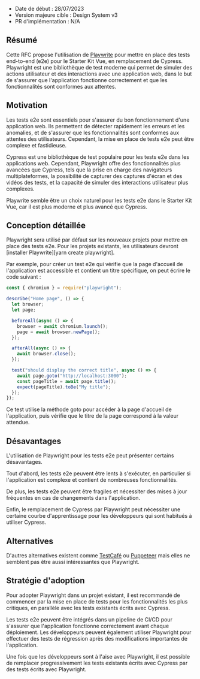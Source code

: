 - Date de début : 28/07/2023
- Version majeure cible : Design System v3
- PR d'implémentation : N/A

## Résumé

Cette RFC propose l'utilisation de [Playwrite][Playwrite] pour mettre en place des tests end-to-end (e2e) pour le Starter Kit Vue, en remplacement de Cypress.
Playwright est une bibliothèque de test moderne qui permet de simuler des actions utilisateur et des interactions avec une application web, dans le but de s'assurer que l'application fonctionne correctement et que les fonctionnalités sont conformes aux attentes.

## Motivation

Les tests e2e sont essentiels pour s'assurer du bon fonctionnement d'une application web. Ils permettent de détecter rapidement les erreurs et les anomalies, et de s'assurer que les fonctionnalités sont conformes aux attentes des utilisateurs. Cependant, la mise en place de tests e2e peut être complexe et fastidieuse.

Cypress est une bibliothèque de test populaire pour les tests e2e dans les applications web. Cependant, Playwright offre des fonctionnalités plus avancées que Cypress, tels que la prise en charge des navigateurs multiplateformes, la possibilité de capturer des captures d'écran et des vidéos des tests, et la capacité de simuler des interactions utilisateur plus complexes.

Playwrite semble être un choix naturel pour les tests e2e dans le Starter Kit Vue, car il est plus moderne et plus avancé que Cypress.

## Conception détaillée

Playwright sera utilisé par défaut sur les nouveaux projets pour mettre en place des tests e2e.
Pour les projets existants, les utilisateurs devront [installer Playwrite][yarn create playwright].

Par exemple, pour créer un test e2e qui vérifie que la page d'accueil de l'application est accessible et contient un titre spécifique, on peut écrire le code suivant :

```js
const { chromium } = require("playwright");

describe("Home page", () => {
  let browser;
  let page;

  beforeAll(async () => {
    browser = await chromium.launch();
    page = await browser.newPage();
  });

  afterAll(async () => {
    await browser.close();
  });

  test("should display the correct title", async () => {
    await page.goto("http://localhost:3000");
    const pageTitle = await page.title();
    expect(pageTitle).toBe("My title");
  });
});
```

Ce test utilise la méthode goto pour accéder à la page d'accueil de l'application, puis vérifie que le titre de la page correspond à la valeur attendue.

## Désavantages

L'utilisation de Playwright pour les tests e2e peut présenter certains désavantages.

Tout d'abord, les tests e2e peuvent être lents à s'exécuter, en particulier si l'application est complexe et contient de nombreuses fonctionnalités.

De plus, les tests e2e peuvent être fragiles et nécessiter des mises à jour fréquentes en cas de changements dans l'application.

Enfin, le remplacement de Cypress par Playwright peut nécessiter une certaine courbe d'apprentissage pour les développeurs qui sont habitués à utiliser Cypress.

## Alternatives

D'autres alternatives existent comme [TestCafé][TestCafé] ou [Puppeteer][Puppeteer] mais elles ne semblent pas être aussi intéressantes que Playwright.

## Stratégie d'adoption

Pour adopter Playwright dans un projet existant, il est recommandé de commencer par la mise en place de tests pour les fonctionnalités les plus critiques, en parallèle avec les tests existants écrits avec Cypress.

Les tests e2e peuvent être intégrés dans un pipeline de CI/CD pour s'assurer que l'application fonctionne correctement avant chaque déploiement. Les développeurs peuvent également utiliser Playwright pour effectuer des tests de régression après des modifications importantes de l'application.

Une fois que les développeurs sont à l'aise avec Playwright, il est possible de remplacer progressivement les tests existants écrits avec Cypress par des tests écrits avec Playwright.

[Playwrite]: https://playwright.dev/
[Cypress]: https://www.cypress.io/
[TestCafé]: https://devexpress.github.io/testcafe/
[Puppeteer]: https://pptr.dev/
